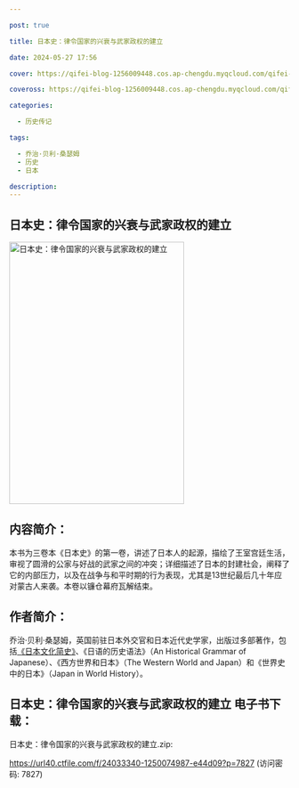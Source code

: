 ```yaml
---

post: true

title: 日本史：律令国家的兴衰与武家政权的建立

date: 2024-05-27 17:56

cover: https://qifei-blog-1256009448.cos.ap-chengdu.myqcloud.com/qifei-blog/660a22be9f345e8d031ac21a.jpg

coveross: https://qifei-blog-1256009448.cos.ap-chengdu.myqcloud.com/qifei-blog/660a22be9f345e8d031ac21a.jpg

categories:

  - 历史传记

tags:

  - 乔治·贝利·桑瑟姆
  - 历史
  - 日本

description:
---
```


## 日本史：律令国家的兴衰与武家政权的建立
<img alt="日本史：律令国家的兴衰与武家政权的建立 " class="aligncenter loading" data-was-processed="true" decoding="async" fetchpriority="high" height="471" src="https://qifei-blog-1256009448.cos.ap-chengdu.myqcloud.com/qifei-blog/660a22be9f345e8d031ac21a.jpg " style="cursor: zoom-in;" width="314"/>

## 内容简介：

本书为三卷本《日本史》的第一卷，讲述了日本人的起源，描绘了王室宫廷生活，审视了圆滑的公家与好战的武家之间的冲突；详细描述了日本的封建社会，阐释了它的内部压力，以及在战争与和平时期的行为表现，尤其是13世纪最后几十年应对蒙古人来袭。本卷以镰仓幕府瓦解结束。

## 作者简介：

乔治·贝利·桑瑟姆，英国前驻日本外交官和日本近代史学家，出版过多部著作，包括<a href="https://www.huibooks.com/7685.html">《日本文化简史》</a>、《日语的历史语法》（An Historical Grammar of Japanese）、《西方世界和日本》（The Western World and Japan）和《世界史中的日本》（Japan in World History）。

## 日本史：律令国家的兴衰与武家政权的建立 电子书下载：



日本史：律令国家的兴衰与武家政权的建立.zip: 

https://url40.ctfile.com/f/24033340-1250074987-e44d09?p=7827 (访问密码: 7827)
